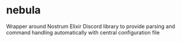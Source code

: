 # nebula
Wrapper around Nostrum Elixir Discord library to provide parsing and command handling automatically with central configuration file

